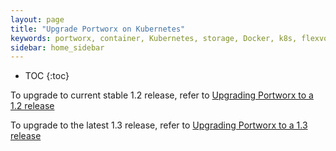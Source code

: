 ```yaml
---
layout: page
title: "Upgrade Portworx on Kubernetes"
keywords: portworx, container, Kubernetes, storage, Docker, k8s, flexvol, pv, persistent disk
sidebar: home_sidebar
---
```


* TOC
{:toc}

To upgrade to current stable 1.2 release, refer to [Upgrading Portworx to a 1.2 release](/scheduler/kubernetes/upgrade-1.2.html)

To upgrade to the latest 1.3 release, refer to [Upgrading Portworx to a 1.3 release](/scheduler/kubernetes/upgrade-1.3.html)